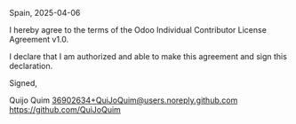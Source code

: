 Spain, 2025-04-06

I hereby agree to the terms of the Odoo Individual Contributor License Agreement v1.0.

I declare that I am authorized and able to make this agreement and sign this declaration.

Signed,

Quijo Quim  36902634+QuiJoQuim@users.noreply.github.com https://github.com/QuiJoQuim

